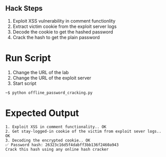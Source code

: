 ## Hack Steps
1. Exploit XSS vulnerability in comment functionlity
2. Extract victim cookie from the exploit server logs
3. Decode the cookie to get the hashed password
4. Crack the hash to get the plain password

# Run Script
1. Change the URL of the lab
2. Change the URL of the exploit server
3. Start script
```
~$ python offline_password_cracking.py
```

# Expected Output
```
1. Exploit XSS in comment functionality.. OK
2. Get stay-logged-in cookie of the victim from exploit sever logs.. OK
3. Decoding the encrypted cookie.. OK
✅ Password hash: 26323c16d5f4dabff3bb136f2460a943
Crack this hash using any online hash cracker
```

